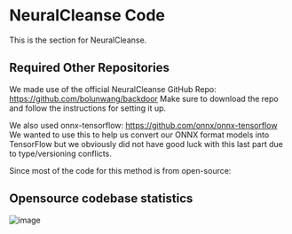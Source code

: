 # NeuralCleanse Code
This is the section for NeuralCleanse. 

## Required Other Repositories
We made use of the official NeuralCleanse GitHub Repo: https://github.com/bolunwang/backdoor 
Make sure to download the repo and follow the instructions for setting it up.

We also used onnx-tensorflow: https://github.com/onnx/onnx-tensorflow 
We wanted to use this to help us convert our ONNX format models into TensorFlow but we obviously did not have good luck with this last part due to type/versioning conflicts.


Since most of the code for this method is from open-source: 


## Opensource codebase statistics
![image](https://user-images.githubusercontent.com/44308788/206073083-bf31c472-02c6-413d-b65c-9a55fc01d4ee.png)

####
